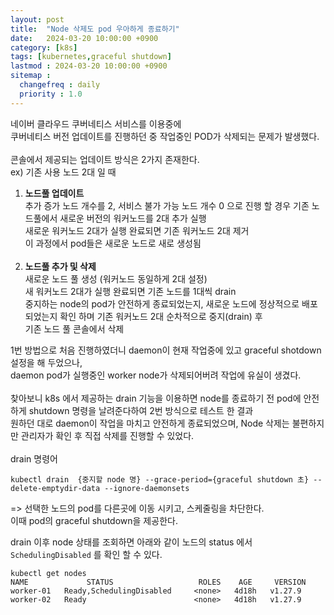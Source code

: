 ```yaml
---
layout: post
title:  "Node 삭제도 pod 우아하게 종료하기"
date:   2024-03-20 10:00:00 +0900
category: [k8s]
tags: [kubernetes,graceful shutdown]
lastmod : 2024-03-20 10:00:00 +0900
sitemap :
  changefreq : daily
  priority : 1.0
---
```


네이버 클라우드 쿠버네티스 서비스를 이용중에<br>
쿠버네티스 버전 업데이트를 진행하던 중 작업중인 POD가 삭제되는 문제가 발생했다.<br>
<br>
콘솔에서 제공되는 업데이트 방식은 2가지 존재한다.<br>
ex) 기존 사용 노드 2대 일 때<br>

1. **노드풀 업데이트**<br>추가 증가 노드 개수를 2, 서비스 불가 가능 노드 개수 0 으로 진행 할 경우 기존 노드풀에서 새로운 버전의 워커노드를 2대 추가 실행<br>새로운 워커노드 2대가 실행 완료되면 기존 워커노드 2대 제거<br>이 과정에서 pod들은 새로운 노드로 새로 생성됨<br><br>
2. **노드풀 추가 및 삭제**<br>새로운 노드 풀 생성 (워커노드 동일하게 2대 설정)<br>새 워커노드 2대가  실행 완료되면 기존 노드를 1대씩 drain<br>중지하는 node의 pod가 안전하게 종료되었는지, 새로운 노드에 정상적으로 배포되었는지 확인 하며 기존 워커노드 2대 순차적으로 중지(drain) 후 <br>기존 노드 풀 콘솔에서 삭제<br>

1번 방법으로 처음 진행하였더니 daemon이 현재 작업중에 있고 graceful shotdown 설정을 해 두었으나,<br>
daemon pod가 실행중인 worker node가 삭제되어버려 작업에 유실이 생겼다.<br>
<br>
찾아보니 k8s 에서 제공하는 drain 기능을 이용하면 node를 종료하기 전 pod에 안전하게 shutdown 명령을 날려준다하여 2번 방식으로 테스트 한 결과<br>
원하던 대로 daemon이 작업을 마치고 안전하게 종료되었으며, Node 삭제는 불편하지만 관리자가 확인 후 직접 삭제를 진행할 수 있었다.<br>
<br>
drain 명령어
```shell
kubectl drain  {중지할 node 명} --grace-period={graceful shutdown 초} --delete-emptydir-data --ignore-daemonsets
```
=> 선택한 노드의 pod를 다른곳에 이동 시키고, 스케줄링을 차단한다.<br>
이때 pod의 graceful shutdown을 제공한다.<br>

drain 이후 node 상태를 조회하면 아래와 같이 노드의 status 에서 `SchedulingDisabled` 를 확인 할 수 있다.
```shell
kubectl get nodes
NAME             STATUS                   ROLES    AGE     VERSION
worker-01   Ready,SchedulingDisabled     <none>   4d18h   v1.27.9
worker-02   Ready                        <none>   4d18h   v1.27.9

```

